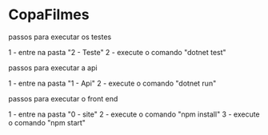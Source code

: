 # CopaFilmes

passos para executar os testes 

1 - entre na pasta "2 - Teste"
2 - execute o comando "dotnet test"


passos para executar a api

1 - entre na pasta "1 - Api"
2 - execute o comando "dotnet run"

passos para executar o front end

1 - entre na pasta "0 - site"
2 - execute o comando "npm install"
3 - execute o comando "npm start"



